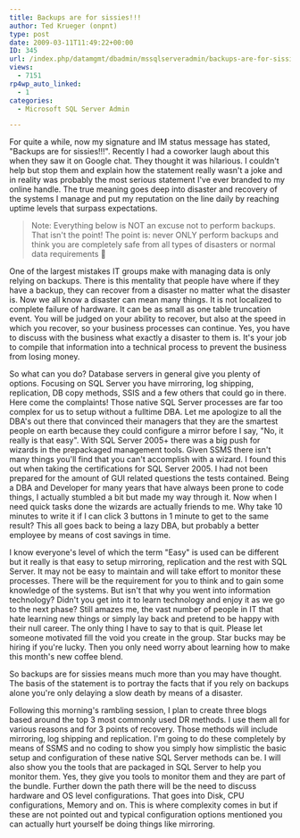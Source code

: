 ```yaml
---
title: Backups are for sissies!!!
author: Ted Krueger (onpnt)
type: post
date: 2009-03-11T11:49:22+00:00
ID: 345
url: /index.php/datamgmt/dbadmin/mssqlserveradmin/backups-are-for-sissies/
views:
  - 7151
rp4wp_auto_linked:
  - 1
categories:
  - Microsoft SQL Server Admin

---
```

For quite a while, now my signature and IM status message has stated, "Backups are for sissies!!!". Recently I had a coworker laugh about this when they saw it on Google chat. They thought it was hilarious. I couldn't help but stop them and explain how the statement really wasn't a joke and in reality was probably the most serious statement I've ever branded to my online handle. The true meaning goes deep into disaster and recovery of the systems I manage and put my reputation on the line daily by reaching uptime levels that surpass expectations.

> <span class="MT_orange">Note: Everything below is NOT an excuse not to perform backups. That isn't the point! The point is: never ONLY perform backups and think you are completely safe from all types of disasters or normal data requirements 🙂</span>

One of the largest mistakes IT groups make with managing data is only relying on backups. There is this mentality that people have where if they have a backup, they can recover from a disaster no matter what the disaster is. Now we all know a disaster can mean many things. It is not localized to complete failure of hardware. It can be as small as one table truncation event. You will be judged on your ability to recover, but also at the speed in which you recover, so your business processes can continue. Yes, you have to discuss with the business what exactly a disaster to them is. It's your job to compile that information into a technical process to prevent the business from losing money.

So what can you do? Database servers in general give you plenty of options. Focusing on SQL Server you have mirroring, log shipping, replication, DB copy methods, SSIS and a few others that could go in there. Here come the complaints! Those native SQL Server processes are far too complex for us to setup without a fulltime DBA. Let me apologize to all the DBA's out there that convinced their managers that they are the smartest people on earth because they could configure a mirror before I say, "No, it really is that easy". With SQL Server 2005+ there was a big push for wizards in the prepackaged management tools. Given SSMS there isn't many things you'll find that you can't accomplish with a wizard. I found this out when taking the certifications for SQL Server 2005. I had not been prepared for the amount of GUI related questions the tests contained. Being a DBA and Developer for many years that have always been prone to code things, I actually stumbled a bit but made my way through it. Now when I need quick tasks done the wizards are actually friends to me. Why take 10 minutes to write it if I can click 3 buttons in 1 minute to get to the same result? This all goes back to being a lazy DBA, but probably a better employee by means of cost savings in time.

I know everyone's level of which the term "Easy" is used can be different but it really is that easy to setup mirroring, replication and the rest with SQL Server. It may not be easy to maintain and will take effort to monitor these processes. There will be the requirement for you to think and to gain some knowledge of the systems. But isn't that why you went into information technology? Didn't you get into it to learn technology and enjoy it as we go to the next phase? Still amazes me, the vast number of people in IT that hate learning new things or simply lay back and pretend to be happy with their null career. The only thing I have to say to that is quit. Please let someone motivated fill the void you create in the group. Star bucks may be hiring if you're lucky. Then you only need worry about learning how to make this month's new coffee blend.

So backups are for sissies means much more than you may have thought. The basis of the statement is to portray the facts that if you rely on backups alone you're only delaying a slow death by means of a disaster. 

Following this morning's rambling session, I plan to create three blogs based around the top 3 most commonly used DR methods. I use them all for various reasons and for 3 points of recovery. Those methods will include mirroring, log shipping and replication. I'm going to do these completely by means of SSMS and no coding to show you simply how simplistic the basic setup and configuration of these native SQL Server methods can be. I will also show you the tools that are packaged in SQL Server to help you monitor them. Yes, they give you tools to monitor them and they are part of the bundle. Further down the path there will be the need to discuss hardware and OS level configurations. That goes into Disk, CPU configurations, Memory and on. This is where complexity comes in but if these are not pointed out and typical configuration options mentioned you can actually hurt yourself be doing things like mirroring.
